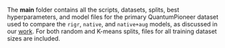 The **main** folder contains all the scripts, datasets, splits, best hyperparameters, and model files for the primary QuantumPioneer dataset used to compare the `rigr`, `native`, and `native+aug` models, as discussed in our [work](). For both random and K-means splits, files for all training dataset sizes are included.

